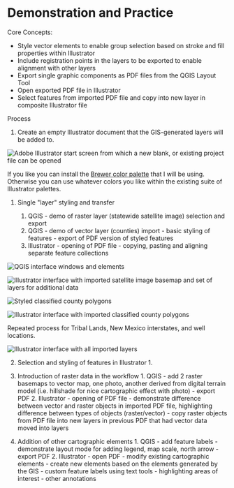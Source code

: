 # Demonstration and Practice

Core Concepts:
 - Style vector elements to enable group selection based on stroke and fill properties within Illustrator
 - Include registration points in the layers to be exported to enable alignment with other layers
 - Export single graphic components as PDF files from the QGIS Layout Tool
 - Open exported PDF file in Illustrator
 - Select features from imported PDF file and copy into new layer in composite Illustrator file

Process

1. Create an empty Illustrator document that the GIS-generated layers will be added to. 

![Adobe Illustrator start screen from which a new blank, or existing project file can be opened]("images/2022-04-13_23-32-09.807.png")

If you like you can install the [Brewer color palette](http://mkweb.bcgsc.ca/brewer/) that I will be using. Otherwise you can use whatever colors you like within the existing suite of Illustrator palettes. 

1. Single "layer" styling and transfer

	1. QGIS - demo of raster layer (statewide satellite image) selection and export
	1. QGIS - demo of vector layer (counties) import - basic styling of features - export of PDF version of styled features		
	2. Illustrator - opening of PDF file - copying, pasting and aligning separate feature collections

![QGIS interface windows and elements]("images/2022-04-13_23-38-38.png")

![Illustrator interface with imported satellite image basemap and set of layers for additional data]("images/2022-04-14_02-39-34.984.png")

![Styled classified county polygons]("images/2022-04-14_02-49-04.792.png")

![Illustrator interface with imported classified county polygons]("images/2022-04-14_03-04-59.632.png")

Repeated process for Tribal Lands, New Mexico interstates, and well locations. 

![Illustrator interface with all imported layers]("images/2022-04-14_03-29-06.595.png")

2. Selection and styling of features in Illustrator
		1. 
 
3. Introduction of raster data in the workflow
		1. QGIS - add 2 raster basemaps to vector map, one photo, another derived from digital terrain model (i.e. hillshade for nice cartographic effect with photo) - export PDF
		2. Illustrator - opening of PDF file - demonstrate difference between vector and raster objects in imported PDF file, highlighting difference between types of objects (raster/vector) - copy raster objects from PDF file into new layers in previous PDF that had vector data moved into layers
 
4. Addition of other cartographic elements
		1. QGIS - add feature labels - demonstrate layout mode for adding legend, map scale, north arrow - export PDF
		2. Illustrator - open PDF - modify existing cartographic elements - create new elements based on the elements generated by the GIS - custom feature labels using text tools - highlighting areas of interest - other annotations

